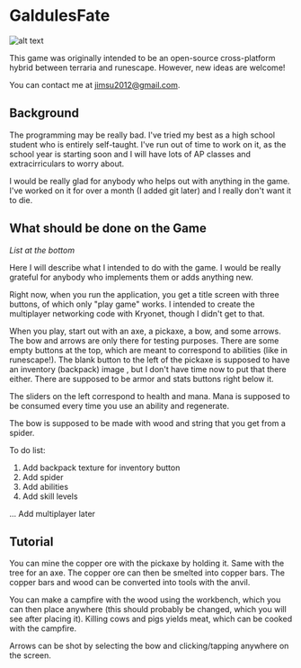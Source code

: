 # GaldulesFate

![alt text](https://github.com/bobbobbob77/GaldulesFate/blob/master/Screenshot.PNG "Galdule's Fate")

This game was originally intended to be an open-source cross-platform hybrid between terraria and runescape. However, new ideas are welcome!

You can contact me at jimsu2012@gmail.com.

## Background

The programming may be really bad. I've tried my best as a high school student who is entirely self-taught. I've run out of time to work on it, as the school year is starting soon and I will have lots of AP classes and extracirriculars to worry about.

I would be really glad for anybody who helps out with anything in the game. I've worked on it for over a month (I added git later) and I really don't want it to die.

## What should be done on the Game

*List at the bottom*

Here I will describe what I intended to do with the game. I would be really grateful for anybody who implements them or adds anything new.

Right now, when you run the application, you get a title screen with three buttons, of which only "play game" works. I intended to create the multiplayer networking code with Kryonet, though I didn't get to that.

When you play, start out with an axe, a pickaxe, a bow, and some arrows. The bow and arrows are only there for testing purposes. There are some empty buttons at the top, which are meant to correspond to abilities (like in runescape!). The blank button to the left of the pickaxe is supposed to have an inventory (backpack) image , but I don't have time now to put that there either. There are supposed to be armor and stats buttons right below it.

The sliders on the left correspond to health and mana. Mana is supposed to be consumed every time you use an ability and regenerate.

The bow is supposed to be made with wood and string that you get from a spider.

To do list:

1. Add backpack texture for inventory button
2. Add spider
3. Add abilities
4. Add skill levels

...
Add multiplayer later

## Tutorial

You can mine the copper ore with the pickaxe by holding it. Same with the tree for an axe. The copper ore can then be smelted into copper bars. The copper bars and wood can be converted into tools with the anvil.

You can make a campfire with the wood using the workbench, which you can then place anywhere (this should probably be changed, which you will see after placing it). Killing cows and pigs yields meat, which can be cooked with the campfire.

Arrows can be shot by selecting the bow and clicking/tapping anywhere on the screen.
